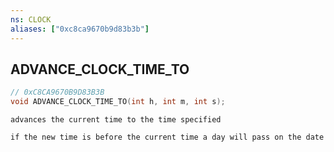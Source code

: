 ```yaml
---
ns: CLOCK
aliases: ["0xc8ca9670b9d83b3b"]
---
```

## ADVANCE_CLOCK_TIME_TO

```c
// 0xC8CA9670B9D83B3B
void ADVANCE_CLOCK_TIME_TO(int h, int m, int s);
```

```
advances the current time to the time specified

if the new time is before the current time a day will pass on the date
```
